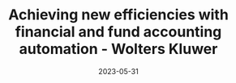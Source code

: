 ---
category:
- .nan
date: 2023-05-31
keyword_suggestion: ubuntu install docker
post_inspiration: https://www.wolterskluwer.com/en/expert-insights/wp-achieving-efficiencies-with-financial-accounting-automation
silot_terms: digital automation
title: Achieving new efficiencies with financial and fund accounting <b>automation</b>
  - Wolters Kluwer
---